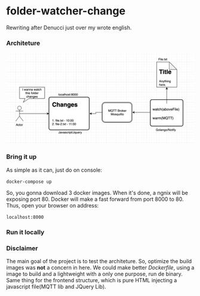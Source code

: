 # folder-watcher-change

Rewriting after Denucci just over my wrote english.

### Architeture

![Arch](./imgs/arch.png)

### Bring it up

As simple as it can, just do on console:

    docker-compose up

So, you gonna download 3 docker images. When it's done, a ngnix will be exposing port 80. Docker will make a fast forward from port 8000 to 80. Thus, open your browser on address:

    localhost:8000

### Run it locally

### Disclaimer

The main goal of the project is to test the architeture. So, optimize the build images was **not** a concern in here. We could make better _Dockerfile_, using a image to build and a lightweight with a only one purpose, run de binary. Same thing for the frontend structure, which is pure HTML injecting a javascript file(MQTT lib and JQuery Lib).
